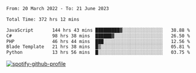 <!--START_SECTION:waka-->

```txt
From: 20 March 2022 - To: 21 June 2023

Total Time: 372 hrs 12 mins

JavaScript       144 hrs 43 mins █████████▓░░░░░░░░░░░░░░░   38.88 %
C#               98 hrs 38 mins  ██████▓░░░░░░░░░░░░░░░░░░   26.50 %
PHP              46 hrs 44 mins  ███░░░░░░░░░░░░░░░░░░░░░░   12.56 %
Blade Template   21 hrs 38 mins  █▒░░░░░░░░░░░░░░░░░░░░░░░   05.81 %
Python           13 hrs 56 mins  █░░░░░░░░░░░░░░░░░░░░░░░░   03.75 %
```

<!--END_SECTION:waka-->
[![spotify-github-profile](https://spotify-github-profile.vercel.app/api/view?uid=c00zprrvy9xiloa9qnco3hmng&cover_image=true&theme=novatorem&show_offline=false&background_color=121212&bar_color=53b14f&bar_color_cover=false)](https://spotify-github-profile.vercel.app/api/view?uid=c00zprrvy9xiloa9qnco3hmng&redirect=true)
